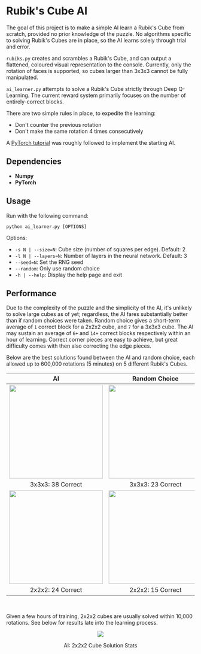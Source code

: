 # Rubik's Cube AI

The goal of this project is to make a simple AI learn a Rubik's Cube from scratch, provided no prior knowledge of the puzzle.
No algorithms specific to solving Rubik's Cubes are in place, so the AI learns solely through trial and error.

```rubiks.py``` creates and scrambles a Rubik's Cube, and can output a flattened, coloured visual representation to the console.
Currently, only the rotation of faces is supported, so cubes larger than 3x3x3 cannot be fully manipulated.

```ai_learner.py``` attempts to solve a Rubik's Cube strictly through Deep Q-Learning.
The current reward system primarily focuses on the number of entirely-correct blocks.

There are two simple rules in place, to expedite the learning:
*	Don't counter the previous rotation
*	Don't make the same rotation 4 times consecutively

A <a href="https://pytorch.org/tutorials/intermediate/reinforcement_q_learning.html">PyTorch tutorial</a> was roughly followed to implement the starting AI.

## Dependencies
*	<b>Numpy</b>
*	<b>PyTorch</b>

## Usage
Run with the following command:

```
python ai_learner.py [OPTIONS]
```

Options:
*	```-s N | --size=N```: Cube size (number of squares per edge). Default: 2
*	```-l N | --layers=N```: Number of layers in the neural network. Default: 3
*	```--seed=N```: Set the RNG seed
*	```--random```: Only use random choice
*	```-h | --help```: Display the help page and exit

## Performance
Due to the complexity of the puzzle and the simplicity of the AI, it's unlikely to solve large cubes as of yet; regardless, the AI fares substantially better than if random choices were taken.
Random choice gives a short-term average of ```1``` correct block for a 2x2x2 cube, and ```7``` for a 3x3x3 cube.
The AI may sustain an average of ```6+``` and ```14+``` correct blocks respectively within an hour of learning.
Correct corner pieces are easy to achieve, but great difficulty comes with then also correcting the edge pieces.

Below are the best solutions found between the AI and random choice, each allowed up to 600,000 rotations (5 minutes) on 5 different Rubik's Cubes.

<div align="center">

AI             |  Random Choice
:-------------------------:|:-------------------------:
<img src="docs/3xCube_AI_38Correct.png" width="250"/>  |  <img src="docs/3xCube_Random_23Correct.png" width="250"/>
3x3x3: 38 Correct | 3x3x3: 23 Correct
<img src="docs/2xCube_AI_24Correct.png" width="250"/> | <img src="docs/2xCube_Random_15Correct.png" width="250"/>
2x2x2: 24 Correct | 2x2x2: 15 Correct

</div>
<br>

Given a few hours of training, 2x2x2 cubes are usually solved within 10,000 rotations.
See below for results late into the learning process.

<div align="center">
	<figure>
		<img src="docs/2xCube_AI_SolStats.png" hspace="5">
		<p align="middle">
			<figcaption>AI: 2x2x2 Cube Solution Stats</figcaption>
		</p>
	</figure>
</div>